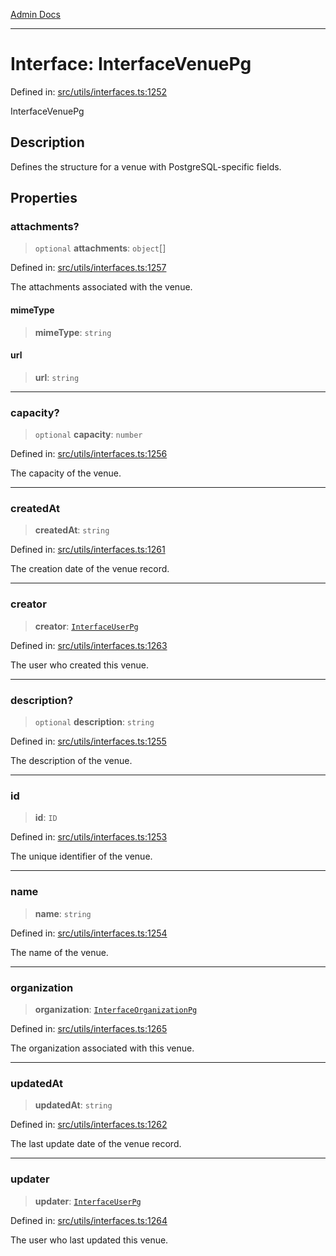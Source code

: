 [Admin Docs](/)

***

# Interface: InterfaceVenuePg

Defined in: [src/utils/interfaces.ts:1252](https://github.com/PalisadoesFoundation/talawa-admin/blob/main/src/utils/interfaces.ts#L1252)

InterfaceVenuePg

## Description

Defines the structure for a venue with PostgreSQL-specific fields.

## Properties

### attachments?

> `optional` **attachments**: `object`[]

Defined in: [src/utils/interfaces.ts:1257](https://github.com/PalisadoesFoundation/talawa-admin/blob/main/src/utils/interfaces.ts#L1257)

The attachments associated with the venue.

#### mimeType

> **mimeType**: `string`

#### url

> **url**: `string`

***

### capacity?

> `optional` **capacity**: `number`

Defined in: [src/utils/interfaces.ts:1256](https://github.com/PalisadoesFoundation/talawa-admin/blob/main/src/utils/interfaces.ts#L1256)

The capacity of the venue.

***

### createdAt

> **createdAt**: `string`

Defined in: [src/utils/interfaces.ts:1261](https://github.com/PalisadoesFoundation/talawa-admin/blob/main/src/utils/interfaces.ts#L1261)

The creation date of the venue record.

***

### creator

> **creator**: [`InterfaceUserPg`](InterfaceUserPg.md)

Defined in: [src/utils/interfaces.ts:1263](https://github.com/PalisadoesFoundation/talawa-admin/blob/main/src/utils/interfaces.ts#L1263)

The user who created this venue.

***

### description?

> `optional` **description**: `string`

Defined in: [src/utils/interfaces.ts:1255](https://github.com/PalisadoesFoundation/talawa-admin/blob/main/src/utils/interfaces.ts#L1255)

The description of the venue.

***

### id

> **id**: `ID`

Defined in: [src/utils/interfaces.ts:1253](https://github.com/PalisadoesFoundation/talawa-admin/blob/main/src/utils/interfaces.ts#L1253)

The unique identifier of the venue.

***

### name

> **name**: `string`

Defined in: [src/utils/interfaces.ts:1254](https://github.com/PalisadoesFoundation/talawa-admin/blob/main/src/utils/interfaces.ts#L1254)

The name of the venue.

***

### organization

> **organization**: [`InterfaceOrganizationPg`](InterfaceOrganizationPg.md)

Defined in: [src/utils/interfaces.ts:1265](https://github.com/PalisadoesFoundation/talawa-admin/blob/main/src/utils/interfaces.ts#L1265)

The organization associated with this venue.

***

### updatedAt

> **updatedAt**: `string`

Defined in: [src/utils/interfaces.ts:1262](https://github.com/PalisadoesFoundation/talawa-admin/blob/main/src/utils/interfaces.ts#L1262)

The last update date of the venue record.

***

### updater

> **updater**: [`InterfaceUserPg`](InterfaceUserPg.md)

Defined in: [src/utils/interfaces.ts:1264](https://github.com/PalisadoesFoundation/talawa-admin/blob/main/src/utils/interfaces.ts#L1264)

The user who last updated this venue.
